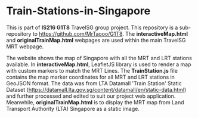 # Train-Stations-in-Singapore
This is part of **IS216 G1T8** TravelSG group project. This repository is a sub-repository to https://github.com/MrTaooo/G1T8. The **interactiveMap.html** and **originalTrainMap.html** webpages are used within the main TravelSG MRT webpage.

The website shows the map of Singapore with all the MRT and LRT stations available. In **interactiveMap.html**, LeafletJS library is used to render a map with custom markers to match the MRT Lines. The **TrainStation.js** file contains the map marker coordinates for all MRT and LRT stations in GeoJSON format. The data was from LTA Datamall 'Train Station' Static Dataset (https://datamall.lta.gov.sg/content/datamall/en/static-data.html) and further processed and edited to suit our project web application. Meanwhile, **originalTrainMap.html** is to display the MRT map from Land Transport Authority (LTA) Singapore as a static image.
